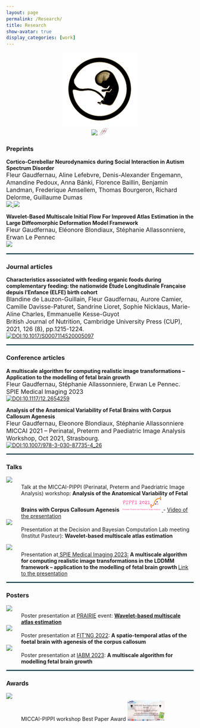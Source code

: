 ```yaml
---
layout: page
permalink: /Research/
title: Research
show-avatar: true
display_categories: [work]
---
```


<div align="center"><img src="/assets/img/output-onlinegiftools(14).gif" width="200"/><br /><a href="https://www.deformetrica.org/"> 
    <img src="https://img.shields.io/badge/Made with Deformetrica-656262.svg" width="110"/></a><img src="/assets/img/deformetrica.png" alt="drawing" width="30"/></div>
    
### Preprints
    
<b>Cortico-Cerebellar Neurodynamics during Social Interaction in Autism Spectrum Disorder </b><br><font size="3"> Fleur Gaudfernau, Aline Lefebvre, Denis-Alexander Engemann, Amandine Pedoux, Anna Bánki, Florence Baillin, Benjamin Landman, Frederique Amsellem, Thomas Bourgeron, Richard Delorme, Guillaume Dumas</font><br><a href="https://hal.archives-ouvertes.fr/hal-03818265v1"> <img src="https://img.shields.io/badge/Read on HAL-636a77.svg" /> </a> <a href="https://www.medrxiv.org/content/10.1101/2022.10.17.22281189v1">  <img src="https://img.shields.io/badge/Read on MedRxiv-636a77.svg" /> </a> 
    
<b>Wavelet-Based Multiscale Initial Flow For Improved Atlas Estimation in the Large Diffeomorphic Deformation Model Framework</b><br>
     <font size="3"> Fleur Gaudfernau, Eléonore Blondiaux, Stéphanie Allassonniere, Erwan Le Pennec</font><br>
      <a href="https://hal.archives-ouvertes.fr/hal-03620367v1"> <img src="https://img.shields.io/badge/Read on HAL-636a77.svg" /> </a> 

<hr style="border:1px solid #2b6777"/>

### Journal articles
<b>Characteristics associated with feeding organic foods during complementary feeding: the nationwide Étude Longitudinale Française depuis l’Enfance (ELFE) birth cohort<br></b>
     <font size="3"> Blandine de Lauzon-Guillain, Fleur Gaudfernau, Aurore Camier, Camille Davisse-Paturet, Sandrine Lioret, Sophie Nicklaus, Marie-Aline Charles, Emmanuelle Kesse-Guyot<br>
     British Journal of Nutrition, Cambridge University Press (CUP), 2021, 126 (8), pp.1215-1224.</font><br>
     [![DOI:10.1017/S0007114520005097](https://zenodo.org/badge/DOI/10.1017/S0007114520005097.svg)](https://doi.org/10.1017/S0007114520005097)
    
<hr style="border:1px solid #2b6777"/>

### Conference articles

<b>A multiscale algorithm for computing realistic image transformations – Application to the modelling of fetal brain growth</b><br>
     <font size="3"> Fleur Gaudfernau, Stéphanie Allassonniere, Erwan Le Pennec.<br>
     SPIE Medical Imaging 2023  </font><br>
      [![DOI:10.1117/12.2654259](https://zenodo.org/badge/DOI/10.1117/12.2654259.svg?colorB=7289da)](https://doi.org/10.1117/12.2654259)   

<b>Analysis of the Anatomical Variability of Fetal Brains with Corpus Callosum Agenesis</b><br>
     <font size="3"> Fleur Gaudfernau, Eleonore Blondiaux, Stéphanie Allassonniere <br>
     MICCAI 2021 – Perinatal, Preterm and Paediatric Image Analysis Workshop, Oct 2021, Strasbourg.</font><br>
     [![DOI:10.1007/978-3-030-87735-4_26](https://zenodo.org/badge/DOI/10.1007/978-3-030-87735-4_26.svg?colorB=7289da)](https://doi.org/10.1007/978-3-030-87735-4_26)   

<hr style="border:1px solid #2b6777"/>

### Talks

<dl>
<dt>
    <img src="https://img.shields.io/badge/Oct. 2021-00a19e.svg"></dt>
    
<dd>  Talk at the MICCAI-PIPPI (Perinatal, Preterm and Paedriatric Image Analysis) workshop: <b>Analysis of the Anatomical Variability of Fetal Brains with Corpus Callosum Agenesis</b> <a href="https://pippiworkshop.github.io/"> <img src="/assets/img/PIPPI-Logo2021.png" alt="drawing" width="110"/> </a> - <a href="/assets/img/zoom_4.mp4"> Video of the presentation </a> </dd>

<dt><img src="https://img.shields.io/badge/June 2022-118ab2.svg"></dt>
<dd>  Presentation at the Decision and Bayesian Computation Lab meeting (Institut Pasteur): <b>Wavelet-based multiscale atlas estimation</b> </dd>
</dl>

 <dl>  <dt><img src="https://img.shields.io/badge/Feb. 2023-1138b2.svg"></dt>
<dd> Presentation at<a href="https://spie.org/conferences-and-exhibitions/medical-imaging/program/browse-program ">  SPIE Medical Imaging 2023:</a> <b>A multiscale algorithm for computing realistic image transformations in the LDDMM framework – application to the modelling of fetal brain growth </b> 
     <a href="[/assets/img/zoom_4.mp4](https://www.spiedigitallibrary.org/conference-proceedings-of-spie/12464/2654259/A-multiscale-algorithm-for-computing-realistic-image-transformation--application/10.1117/12.2654259.short?SSO=1)"> Link to the presentation </a> 
    </dd>

</dl>


 
<hr style="border:1px solid #2b6777"/>

### Posters

<dl>
 <dt>
 <img src="https://img.shields.io/badge/July. 2022-118ab2.svg"></dt>   
<dd>  Poster presentation at <a href="https://prairie-institute.fr/"> PRAIRIE</a> event: <b><a href="/assets/img/Poster_multiscale_atlas_estimation.pdf"> Wavelet-based multiscale atlas estimation </a> </b> </dd> 

<dt>
<img src="https://img.shields.io/badge/Sept. 2022-118ab2.svg"> </dt>
    
<dd>  Poster presentation at <a href="https://fitng.org/"> FIT'NG 2022</a>: <b>A spatio-temporal atlas of the foetal brain with agenesis of the corpus callosum </b> </dd>
    
  <dt><img src="https://img.shields.io/badge/March. 2023-1138b2.svg"></dt>
    
<dd>  Poster presentation at <a href="https://iabm2023.sciencesconf.org/"> IABM 2023</a>: <b>A multiscale algorithm for modelling
fetal brain growth </b> </dd>


</dl>


 
<hr style="border:1px solid #2b6777"/>


### Awards
    
<dl>
<dt>
    <img  src="https://img.shields.io/badge/Oct. 2021-00a19e.svg"/></dt>
<dd> MICCAI-PIPPI workshop Best Paper Award
 <a href="/assets/img/PIPPI2021_Best_Presentation.png">
    <img src="/assets/img/PIPPI2021_Best_Presentation.png" 
        alt="PIPPI2021_Best_Presentation"
        width="100">
</a> </dd>
    </dl>
 
